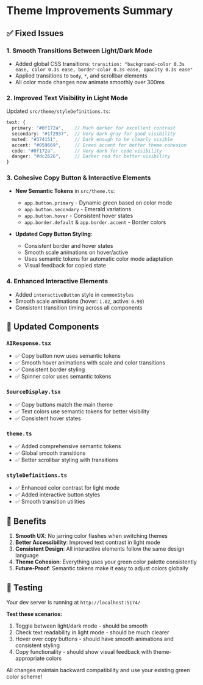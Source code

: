 # Theme Improvements Summary

## ✅ Fixed Issues

### 1. **Smooth Transitions Between Light/Dark Mode**
- Added global CSS transitions: `transition: "background-color 0.3s ease, color 0.3s ease, border-color 0.3s ease, opacity 0.3s ease"`
- Applied transitions to `body`, `*`, and scrollbar elements
- All color mode changes now animate smoothly over 300ms

### 2. **Improved Text Visibility in Light Mode**
Updated `src/theme/styleDefinitions.ts`:
```typescript
text: {
  primary: "#0f172a",    // Much darker for excellent contrast
  secondary: "#1f2937",  // Very dark gray for good visibility  
  muted: "#374151",      // Dark enough to be clearly visible
  accent: "#059669",     // Green accent for better theme cohesion
  code: "#0f172a",       // Very dark for code visibility
  danger: "#dc2626",     // Darker red for better visibility
}
```

### 3. **Cohesive Copy Button & Interactive Elements**
- **New Semantic Tokens** in `src/theme.ts`:
  - `app.button.primary` - Dynamic green based on color mode
  - `app.button.secondary` - Emerald variations
  - `app.button.hover` - Consistent hover states
  - `app.border.default` & `app.border.accent` - Border colors

- **Updated Copy Button Styling**:
  - Consistent border and hover states
  - Smooth scale animations on hover/active
  - Uses semantic tokens for automatic color mode adaptation
  - Visual feedback for copied state

### 4. **Enhanced Interactive Elements**
- Added `interactiveButton` style in `commonStyles`
- Smooth scale animations (hover: `1.02`, active: `0.98`)
- Consistent transition timing across all components

## 🎨 Updated Components

### `AIResponse.tsx`
- ✅ Copy button now uses semantic tokens
- ✅ Smooth hover animations with scale and color transitions
- ✅ Consistent border styling
- ✅ Spinner color uses semantic tokens

### `SourceDisplay.tsx`
- ✅ Copy buttons match the main theme
- ✅ Text colors use semantic tokens for better visibility
- ✅ Consistent hover states

### `theme.ts`
- ✅ Added comprehensive semantic tokens
- ✅ Global smooth transitions
- ✅ Better scrollbar styling with transitions

### `styleDefinitions.ts`
- ✅ Enhanced color contrast for light mode
- ✅ Added interactive button styles
- ✅ Smooth transition utilities

## 🚀 Benefits

1. **Smooth UX**: No jarring color flashes when switching themes
2. **Better Accessibility**: Improved text contrast in light mode
3. **Consistent Design**: All interactive elements follow the same design language
4. **Theme Cohesion**: Everything uses your green color palette consistently
5. **Future-Proof**: Semantic tokens make it easy to adjust colors globally

## 🧪 Testing

Your dev server is running at `http://localhost:5174/`

**Test these scenarios:**
1. Toggle between light/dark mode - should be smooth
2. Check text readability in light mode - should be much clearer
3. Hover over copy buttons - should have smooth animations and consistent styling
4. Copy functionality - should show visual feedback with theme-appropriate colors

All changes maintain backward compatibility and use your existing green color scheme!
